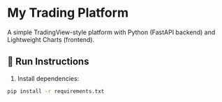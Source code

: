 # My Trading Platform

A simple TradingView-style platform with Python (FastAPI backend) and Lightweight Charts (frontend).

## 🧪 Run Instructions

1. Install dependencies:
```bash
pip install -r requirements.txt

